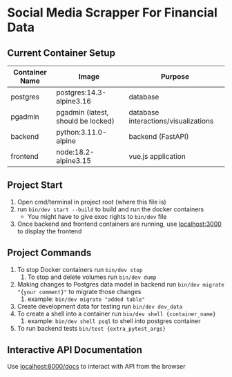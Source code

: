 # Social Media Scrapper For Financial Data

## Current Container Setup

| Container Name | Image                              | Purpose                              |
|----------------|------------------------------------|--------------------------------------|
| postgres       | postgres:14.3-alpine3.16           | database                             |
| pgadmin        | pgadmin (latest, should be locked) | database interactions/visualizations |
| backend        | python:3.11.0-alpine               | backend (FastAPI)                    |              |
| frontend       | node:18.2-alpine3.15               | vue.js application                   |

## Project Start

1) Open cmd/terminal in project root (where this file is)
2) run `bin/dev start --build` to build and run the docker containers
    * You might have to give exec rights to `bin/dev` file
3) Once backend and frontend containers are running, use [localhost:3000](http://localhost:3000) to display the frontend

## Project Commands

1) To stop Docker containers run `bin/dev stop`
    1) To stop and delete volumes run `bin/dev dump`
2) Making changes to Postgres data model in backend run `bin/dev migrate "{your comment}"` to migrate those changes
    1) example: `bin/dev migrate "added table"`
3) Create development data for testing run `bin/dev dev_data`
4) To create a shell into a container run `bin/dev shell {container_name}`
    1) example: `bin/dev shell psql` to shell into postgres container
5) To run backend tests `bin/test {extra_pytest_args}`

## Interactive API Documentation

Use [localhost:8000/docs](http://localhost:8000/docs) to interact with API from the browser